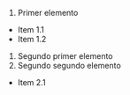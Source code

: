 1. Primer elemento
- Item 1.1
- Item 1.2
1. Segundo primer elemento
2. Segundo segundo elemento
- Item 2.1